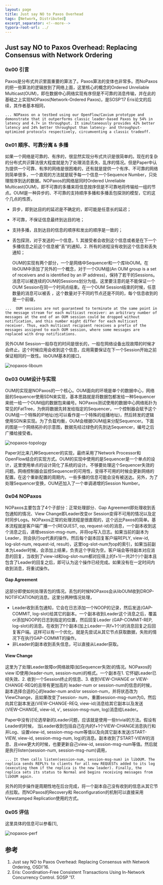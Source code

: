 ```yaml
---
layout: page
title: Just say NO to Paxos Overhead
tags: [Network, Distributed]
excerpt_separator: <!--more-->
typora-root-url: ../
---
```


## Just say NO to Paxos Overhead:  Replacing Consensus with Network Ordering

### 0x00 引言

 Paxos是分布式共识里面重要的算法了。Paxos算法的变体也非常多。而NoPaxos的把一些算法的逻辑放到了网络上面，这里核心的概念的Ordered Unreliable Multicast(OUM)，即在数据中心网络实现有序但是不可靠的消息传输，并在此的基础之上实现NOPaxos(Network-Ordered Paxos)，是SOSP‘17 Eris论文的后续，其作者基本相同，

```
... NOPaxos on a testbed using our OpenFlow/Cavium prototype and demonstrate that it outperforms classic leader-based Paxos by 54% in latency and 4.7× in throughput. It simultaneously provides 42% better latency and 24% better throughput than latency- and throughput-optimized protocols respectively, circumventing a classic tradeoff.
```

### 0x01 顺序、可靠分离 & 多播

  如果一个网络是可靠的、有序的，很显然实现分布式共识是很简单的。现在的复杂的分布式共识算法很大程度就是为了处理消息丢失、乱序的情况。但是Paper中认为提供一个可靠、有序的网络是很困难的，还有就是提供一个有序、不可靠的网络则简单很多，一个直观的方法就是赋予每一个信息一个Sequence Number，只处理按序到达的数据。NOPaxos的网络层同时Ordered Unreliable Multicast(OUM)，即不可靠的多播来将信息按序但是不可靠地将传输给一组的节点。OUM是一种异步的、不可靠的支持顺序多播和多播丢包探测的模型，它的这个几点的性质，

* 异步，即到达目的的延迟是不确定的，即可能是任意长的延迟；
* 不可靠，不保证信息最终到达目的地；
* 支持多播，且到达目的信息的顺序和发出的顺序是一致的；
* 丢包探测，对于发送的一个信息，1. 其接受者会收到这个信息或者是在下一个多播信息之前这个信息被“丢”的通知，2.  所有的进程没有收到这个信息和丢失通知；

  OUM的实现有两个部分，一个是网络中Sequencer和一个库libOUM。在libOUM中添加了另外的一个概念，对于一个OUM组(An OUM group is a set of receivers and is identified by an IP address)，保持了若干的Sessions。消息可以被连续的OUM的Sessions划分为组。这里要注意的是不能保证一个OUM Session在同一个时间点结束。在一个OUM Session结束的时候，任意数量的消息可以被丢 ，这个数量对于不同的节点还是不同的，每个信息收到的是一个前缀，

```
...  OUM sessions are not guaranteed to terminate at the same point in the message stream for each multicast receiver: an arbitrary number of messages at the end of an OUM session could be dropped without notification, and this number might differ for each multicast receiver. Thus, each multicast recipient receives a prefix of the messages assigned to each OUM session, where some messages are replaced with drop notifications.
```

另外OUM Session一般存在的时间是很长的，一般在网络设备出现故障的时候才会终止。这个时候应用会收到这个信息，应用需要保证在下一个Session开始之前保证相同的一致性。libOUM基本的接口，

![nopaxos-liboum](/assets/img/nopaxos-liboum.png)

### 0x03 OUM设计与实现

  OUM的实现是NOPaxos的一个核心。OUM面向的环境是单个的数据中心，网络层的Sequencer使用SDN来实现，基本思路就是将数据包都发给一种Sequencer来统一给一个OUM组的数据包来编号。NOPaxos测试使用的数据中心网络拓扑为常见的FatTree，为例将数据先转发给指定的Sequencer，一个控制器会赋予这个OUM组一个特殊的IP地址(也可以看作是一个特殊的组播地址)，然后转发的逻辑使用SDN来实现。为了负载均衡，OUM会根据OUM组来分配Sequencer。下面的图是一个网络拓扑的示意图，数据先经过绿色的先到达Sequencer，编号之后广播给接受者。

![nopaxos-topology](/assets/img/nopaxos-topology.png)

  Paper对比来几种Sequencer的实现，最终采用了Network Processor和OpenFlow结合的实现方式。OUM的实现中使用的是Sequencer是一个单点的设计，这里使用单点的设计简化了系统的设计。不够要处理这个Sequencer失效的问题。网络控制器会监控Sequencer的可用性，变得不可用的时候会更新网络的配置。在这个重新配置的周期内，一些多播的信息可能会没有被送达。另外，为了处理Sequencer变换，OUM还加入了一个单调递增的Session Number。

### 0x04 NOPaxos

  NOPaxos主要包含了4个子部分：正常处理部分、Gap Agreement即处理收到丢包通知的情况、View Change即Leader改变or Session变得不可用的情况以及定时同步Logs。NOPaxos正常的处理流程是很直观的，这个远比Paxos的简单。基本流程就是客户端广播一个⟨REQUEST, op, request-id⟩的消息，一个副本收到这个消息之后，递增session-msg-num，并将op写入日志。如果当前的副本为Leader，则会执行op代表的操作。然后每个副本回复客户端REPLY, view-id, log-slot-num, request-id, result⟩，这里log-slot-num为op的索引，如果当前副本为Leader时候，会添加上结果，负责这个字段为空。客户端会等待副本对应消息的回复，当收到了view-id和log-slot-num都对应得上的f+1(一共2f个)个副本且包含了Leader的回复之后，即可认为这个操作已经完成。如果没有在一定时间内收到消息，将重试操作。

#### Gap Agreement

  这部分即使如何处理丢包的情况。丢包的时候NOPaxos会从libOUM收到DROP-NOTIFICATION的消息。这里分两种情况处理，

* Leader收到丢包通知，它会在日志添加一个NOOP的记录，然后发送⟨GAP-COMMIT, log-slot⟩给其它的副本。一个副本收到Leader这个消息之后，覆盖or添加NOOP的日志到指定的位置，然后回复Leader ⟨GAP-COMMIT-REP, log-slot⟩的消息。在收到了f个副本(加上Leader一共f+1个)的消息回复之后回复客户端。这样可以有一个优化，就是先尝试从其它节点获取数据，失败的情况下在执行GAP-COMMIT的操作。
* 非Leader的副本收到丢失信息，可以直接从Leader获取。

#### View Change

  这里为了处理Leader故障or网络故障(如Sequencer失效)的情况。NOPaxos的view ID使用⟨leader-num, session-num⟩的格式。一个副本在1. 它怀疑Leader已经失效、2. 收到一个Session终止的信息、3. 收到VIEW-CHANGE or VIEW-CHANGE-REQ的且带有更加高的 leader-num or session-num的信息的时候，副本选择合适的心的leader-num and/or session-num，并将状态改为ViewChange，且如果改变了session- num，重置session-msg-num为0。然后向其它副本发送⟨VIEW-CHANGE-REQ, view-id⟩消息给其它副本以及发送 ⟨VIEW-CHANGE, view-id, v′, session-msg-num, log⟩消息给Leader。

 Paper中没有讨论选举新的Leader问题，应该就是使用一些trivial的方法。假设有Leader的时候， 当Leader收到包括自己在内的f+1个VIEW-CHANGE消息执行和并Log、设置view-id, session-msg-num等值以及向其它副本发送⟨START-VIEW, view-id, session-msg-num, log⟩的消息。副本收到了START-VIEW的消息、且view更大的时候，也要更新自己view-id, session-msg-num等值。然后就是执行listen(session-num, session-msg-num)调用，

```
... It then calls listen(session-num, session-msg-num) in libOUM. The replica sends REPLYs to clients for all new REQUESTs added to its log (executing them if the replica is the new leader). Finally, the replica sets its status to Normal and begins receiving messages from libOUM again.
```

  另外的同步操作是周期性地在后台完成，将一个副本自己没有收到的信息从其它节点拉取。而NOPaxos的Recovery和 Reconfiguration的机制可以直接采用Viewstamped Replication使用的方式。

### 0x05 评估

  这里具体的信息可以参看[1],

![nopaxos-perf](/assets/img/nopaxos-perf.png)

## 参考

1. Just say NO to Paxos Overhead: Replacing Consensus with Network Ordering, OSDI'16.
2. Eris: Coordination-Free Consistent Transactions Using In-Network Concurrency Control. SOSP ’17.